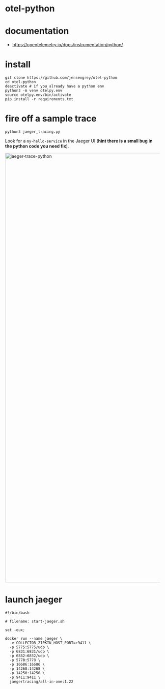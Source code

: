# otel-python

# documentation

* https://opentelemetry.io/docs/instrumentation/python/

# install

```
git clone https://github.com/jensengrey/otel-python
cd otel-python
deactivate # if you already have a python env
python3 -m venv otelpy.env
source otelpy.env/bin/activate
pip install -r requirements.txt
```

# fire off a sample trace

```
python3 jaeger_tracing.py
```

Look for a `my-hello-service` in the Jaeger UI (**hint there is a small bug in the python code you need fix**).

<img width="1397" alt="jaeger-trace-python" src="https://user-images.githubusercontent.com/46599294/216155088-1fb47913-d63d-4e03-b67f-a8a681ddc024.png">

# launch jaeger

```
#!/bin/bash

# filename: start-jaeger.sh

set -eux;

docker run --name jaeger \
  -e COLLECTOR_ZIPKIN_HOST_PORT=:9411 \
  -p 5775:5775/udp \
  -p 6831:6831/udp \
  -p 6832:6832/udp \
  -p 5778:5778 \
  -p 16686:16686 \
  -p 14268:14268 \
  -p 14250:14250 \
  -p 9411:9411 \
  jaegertracing/all-in-one:1.22

```



